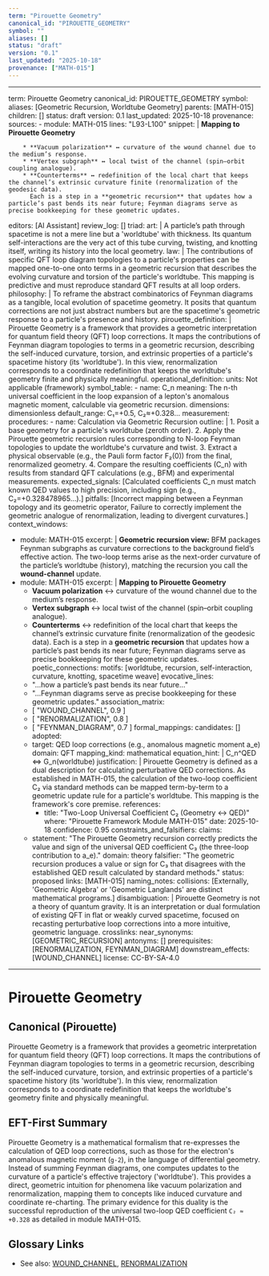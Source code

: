 ```yaml
---
term: "Pirouette Geometry"
canonical_id: "PIROUETTE_GEOMETRY"
symbol: ""
aliases: []
status: "draft"
version: "0.1"
last_updated: "2025-10-18"
provenance: ["MATH-015"]
---
```


---
term: Pirouette Geometry
canonical_id: PIROUETTE_GEOMETRY
symbol: 
aliases: [Geometric Recursion, Worldtube Geometry]
parents: [MATH-015]
children: []
status: draft
version: 0.1
last_updated: 2025-10-18
provenance:
  sources:
    - module: MATH-015
      lines: "L93-L100"
      snippet: |
        **Mapping to Pirouette Geometry**

        * **Vacuum polarization** ↔ curvature of the wound channel due to the medium’s response.
        * **Vertex subgraph** ↔ local twist of the channel (spin–orbit coupling analogue).
        * **Counterterms** ↔ redefinition of the local chart that keeps the channel’s extrinsic curvature finite (renormalization of the geodesic data).
          Each is a step in a **geometric recursion** that updates how a particle’s past bends its near future; Feynman diagrams serve as precise bookkeeping for these geometric updates.
  editors: [AI Assistant]
  review_log: []
triad:
  art: |
    A particle’s path through spacetime is not a mere line but a 'worldtube' with thickness. Its quantum self-interactions are the very act of this tube curving, twisting, and knotting itself, writing its history into the local geometry.
  law: |
    The contributions of specific QFT loop diagram topologies to a particle's properties can be mapped one-to-one onto terms in a geometric recursion that describes the evolving curvature and torsion of the particle's worldtube. This mapping is predictive and must reproduce standard QFT results at all loop orders.
  philosophy: |
    To reframe the abstract combinatorics of Feynman diagrams as a tangible, local evolution of spacetime geometry. It posits that quantum corrections are not just abstract numbers but are the spacetime's geometric response to a particle's presence and history.
pirouette_definition: |
  Pirouette Geometry is a framework that provides a geometric interpretation for quantum field theory (QFT) loop corrections. It maps the contributions of Feynman diagram topologies to terms in a geometric recursion, describing the self-induced curvature, torsion, and extrinsic properties of a particle's spacetime history (its 'worldtube'). In this view, renormalization corresponds to a coordinate redefinition that keeps the worldtube's geometry finite and physically meaningful.
operational_definition:
  units: Not applicable (framework)
  symbol_table:
    - name: C_n
      meaning: The n-th universal coefficient in the loop expansion of a lepton's anomalous magnetic moment, calculable via geometric recursion.
      dimensions: dimensionless
      default_range: C₁=+0.5, C₂≈+0.328...
  measurement:
    procedures:
      - name: Calculation via Geometric Recursion
        outline: |
          1. Posit a base geometry for a particle's worldtube (zeroth order).
          2. Apply the Pirouette geometric recursion rules corresponding to N-loop Feynman topologies to update the worldtube's curvature and twist.
          3. Extract a physical observable (e.g., the Pauli form factor F₂(0)) from the final, renormalized geometry.
          4. Compare the resulting coefficients (C_n) with results from standard QFT calculations (e.g., BFM) and experimental measurements.
        expected_signals: [Calculated coefficients C_n must match known QED values to high precision, including sign (e.g., C₂=+0.328478965...).]
        pitfalls: [Incorrect mapping between a Feynman topology and its geometric operator, Failure to correctly implement the geometric analogue of renormalization, leading to divergent curvatures.]
context_windows:
  - module: MATH-015
    excerpt: |
      **Geometric recursion view:** BFM packages Feynman subgraphs as curvature corrections to the background field’s effective action. The two-loop terms arise as the next-order curvature of the particle’s worldtube (history), matching the recursion you call the **wound-channel** update.
  - module: MATH-015
    excerpt: |
      **Mapping to Pirouette Geometry**
      * **Vacuum polarization** ↔ curvature of the wound channel due to the medium’s response.
      * **Vertex subgraph** ↔ local twist of the channel (spin–orbit coupling analogue).
      * **Counterterms** ↔ redefinition of the local chart that keeps the channel’s extrinsic curvature finite (renormalization of the geodesic data).
      Each is a step in a **geometric recursion** that updates how a particle’s past bends its near future; Feynman diagrams serve as precise bookkeeping for these geometric updates.
poetic_connections:
  motifs: [worldtube, recursion, self-interaction, curvature, knotting, spacetime weave]
  evocative_lines:
    - "...how a particle’s past bends its near future..."
    - "...Feynman diagrams serve as precise bookkeeping for these geometric updates."
  association_matrix:
    - [ "WOUND_CHANNEL", 0.9 ]
    - [ "RENORMALIZATION", 0.8 ]
    - [ "FEYNMAN_DIAGRAM", 0.7 ]
formal_mappings:
  candidates: []
  adopted:
    - target: QED loop corrections (e.g., anomalous magnetic moment a_e)
      domain: QFT
      mapping_kind: mathematical
      equation_hint: |
        C_n^QED ⇔ G_n(worldtube)
      justification: |
        Pirouette Geometry is defined as a dual description for calculating perturbative QED corrections. As established in MATH-015, the calculation of the two-loop coefficient C₂ via standard methods can be mapped term-by-term to a geometric update rule for a particle's worldtube. This mapping is the framework's core premise.
      references:
        - title: "Two-Loop Universal Coefficient C₂ (Geometry ↔ QED)"
          where: "Pirouette Framework Module MATH-015"
          date: 2025-10-18
      confidence: 0.95
constraints_and_falsifiers:
  claims:
    - statement: "The Pirouette Geometry recursion correctly predicts the value and sign of the universal QED coefficient C₃ (the three-loop contribution to a_e)."
      domain: theory
      falsifier: "The geometric recursion produces a value or sign for C₃ that disagrees with the established QED result calculated by standard methods."
      status: proposed
      links: [MATH-015]
naming_notes:
  collisions: [Externally, 'Geometric Algebra' or 'Geometric Langlands' are distinct mathematical programs.]
  disambiguation: |
    Pirouette Geometry is not a theory of quantum gravity. It is an interpretation or dual formulation of existing QFT in flat or weakly curved spacetime, focused on recasting perturbative loop corrections into a more intuitive, geometric language.
crosslinks:
  near_synonyms: [GEOMETRIC_RECURSION]
  antonyms: []
  prerequisites: [RENORMALIZATION, FEYNMAN_DIAGRAM]
  downstream_effects: [WOUND_CHANNEL]
license: CC-BY-SA-4.0
---

# Pirouette Geometry

## Canonical (Pirouette)
Pirouette Geometry is a framework that provides a geometric interpretation for quantum field theory (QFT) loop corrections. It maps the contributions of Feynman diagram topologies to terms in a geometric recursion, describing the self-induced curvature, torsion, and extrinsic properties of a particle's spacetime history (its 'worldtube'). In this view, renormalization corresponds to a coordinate redefinition that keeps the worldtube's geometry finite and physically meaningful.

## EFT-First Summary
Pirouette Geometry is a mathematical formalism that re-expresses the calculation of QED loop corrections, such as those for the electron's anomalous magnetic moment (`g-2`), in the language of differential geometry. Instead of summing Feynman diagrams, one computes updates to the curvature of a particle's effective trajectory ('worldtube'). This provides a direct, geometric intuition for phenomena like vacuum polarization and renormalization, mapping them to concepts like induced curvature and coordinate re-charting. The primary evidence for this duality is the successful reproduction of the universal two-loop QED coefficient `C₂ ≈ +0.328` as detailed in module MATH-015.

## Glossary Links
- See also: [WOUND_CHANNEL](), [RENORMALIZATION]()